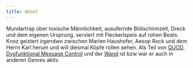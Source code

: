 ```yaml
---
title: About
---
```

Mundartrap über toxische Männlichkeit, ausufernde Bildschirmzeit, Dreck und dem eigenen Ursprung, serviert mit Fleckerlspeis auf rohen Beats. Knoz geistert irgendwo zwischen Marlen Haushofer, Aesop Rock und dem Herrn Karl herum und will diesmal Köpfe rollen sehen. 
Als Teil von [QUOD](quod.at), [Dysfunktional Message Control](https://wearedmc.bandcamp.com/) und der [Wand](https://diewand.bandcamp.com/) ist bzw war er auch in anderen Genres aktiv.
